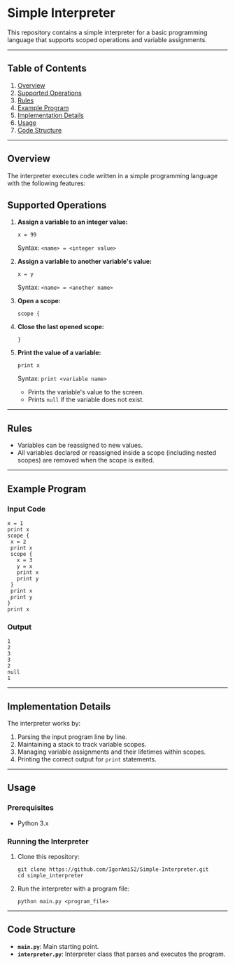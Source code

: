 # Simple Interpreter

This repository contains a simple interpreter for a basic programming language that supports scoped operations and variable assignments.

--- 

## Table of Contents

1. [Overview](#overview)
2. [Supported Operations](#supported-operations)
3. [Rules](#rules)
4. [Example Program](#example-program)
5. [Implementation Details](#implementation-details)
6. [Usage](#usage)
7. [Code Structure](#code-structure)

--- 

## Overview

The interpreter executes code written in a simple programming language with the following features:

## Supported Operations

1. **Assign a variable to an integer value:**
   ```
   x = 99
   ```
   Syntax: `<name> = <integer value>`

2. **Assign a variable to another variable's value:**
   ```
   x = y
   ```
   Syntax: `<name> = <another name>`

3. **Open a scope:**
   ```
   scope {
   ```

4. **Close the last opened scope:**
   ```
   }
   ```

5. **Print the value of a variable:**
   ```
   print x
   ```
   Syntax: `print <variable name>`
   - Prints the variable's value to the screen.
   - Prints `null` if the variable does not exist.

--- 

## Rules

- Variables can be reassigned to new values.
- All variables declared or reassigned inside a scope (including nested scopes) are removed when the scope is exited.

--- 

## Example Program

### Input Code
```
x = 1
print x
scope {
 x = 2
 print x
 scope {
   x = 3
   y = x
   print x
   print y
 }
 print x
 print y
}
print x
```

### Output
```
1
2
3
3
2
null
1
```

--- 

## Implementation Details

The interpreter works by:
1. Parsing the input program line by line.
2. Maintaining a stack to track variable scopes.
3. Managing variable assignments and their lifetimes within scopes.
4. Printing the correct output for `print` statements.

--- 

## Usage

### Prerequisites
- Python 3.x

### Running the Interpreter
1. Clone this repository:
   ```
   git clone https://github.com/IgorAmi52/Simple-Interpreter.git
   cd simple_interpreter
   ```
2. Run the interpreter with a program file:
   ```
   python main.py <program_file>
   ```

--- 

## Code Structure

- **`main.py`**: Main starting point.
- **`interpreter.py`**: Interpreter class that parses and executes the program.

